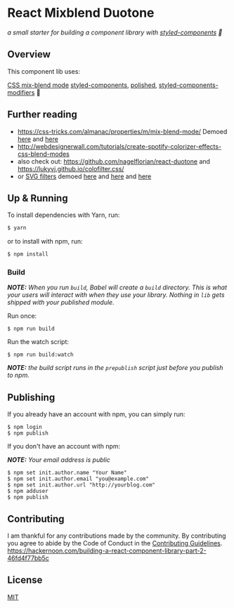 # React Mixblend Duotone
_a small starter for building a component library with [styled-components](https://github.com/styled-components/styled-components) 💅_

## Overview
This component lib uses:

 [CSS mix-blend mode](https://css-tricks.com/almanac/properties/m/mix-blend-mode/)
 [styled-components](https://github.com/styled-components/styled-components),
 [polished](https://github.com/styled-components/polished), 
 [styled-components-modifiers](https://github.com/Decisiv/styled-components-modifiers) 💅


## Further reading

- <https://css-tricks.com/almanac/properties/m/mix-blend-mode/> Demoed [here](https://codepen.io/kirkegaard/pen/KzEbWG) and [here](https://codepen.io/meowwwls/pen/zoRjdK)
- <http://webdesignerwall.com/tutorials/create-spotify-colorizer-effects-css-blend-modes>
- also check out: <https://github.com/nagelflorian/react-duotone> and <https://lukyvj.github.io/colofilter.css/>
- or [SVG filters](https://css-tricks.com/color-filters-can-turn-your-gray-skies-blue/) demoed [here](https://codepen.io/AmeliaBR/pen/PqNNOz) and [here](https://codepen.io/AmeliaBR/pen/WvwwME) and [here](https://codepen.io/AmeliaBR/pen/oXxWpr)

## Up & Running
To install dependencies with Yarn, run:
```sh
$ yarn
```

or to install with npm, run:

```sh
$ npm install
```

### Build
_**NOTE:** When you run `build`, Babel will create a `build` directory. This is what your users
will interact with when they use your library. Nothing in `lib` gets shipped with your
published module._

Run once:
```
$ npm run build
```

Run the watch script:
```
$ npm run build:watch
```

_**NOTE:** the build script runs in the `prepublish` script just before you publish to npm._

## Publishing
If you already have an account with npm, you can simply run:
```
$ npm login
$ npm publish
```

If you don't have an account with npm:

_**NOTE:** Your email address is public_
```
$ npm set init.author.name "Your Name"
$ npm set init.author.email "you@example.com"
$ npm set init.author.url "http://yourblog.com"
$ npm adduser
$ npm publish
```

## Contributing
I am thankful for any contributions made by the community. By contributing you agree to abide by
the Code of Conduct in the [Contributing Guidelines](https://github.com/alanbsmith/component-library-starter/blob/master/.github/CONTRIBUTING.md).
<https://hackernoon.com/building-a-react-component-library-part-2-46fd4f77bb5c>

## License
[MIT](https://github.com/alanbsmith/component-library-starter/blob/master/LICENSE)
